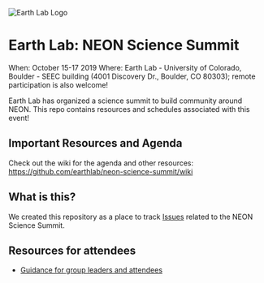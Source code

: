 ![Earth Lab Logo](https://www.earthdatascience.org/images/earth-lab-logo.png)
# Earth Lab: NEON Science Summit

When: October 15-17 2019
Where: Earth Lab - University of Colorado, Boulder - SEEC building (4001 Discovery Dr., Boulder, CO 80303); remote participation is also welcome!

Earth Lab has organized a science summit to build community around NEON. This repo contains resources and schedules associated with this event!


## Important Resources and Agenda

Check out the wiki for the agenda and other resources:
https://github.com/earthlab/neon-science-summit/wiki


## What is this?

We created this repository as a place to track [Issues](https://github.com/earthlab/neon-science-summit/issues) related to the NEON Science Summit. 

## Resources for attendees

- [Guidance for group leaders and attendees](https://docs.google.com/document/d/1GriFmG9M8eIy9vVzSHzsqP8tPjGZ85326tKtOvWW_vI/edit?usp=sharing)

